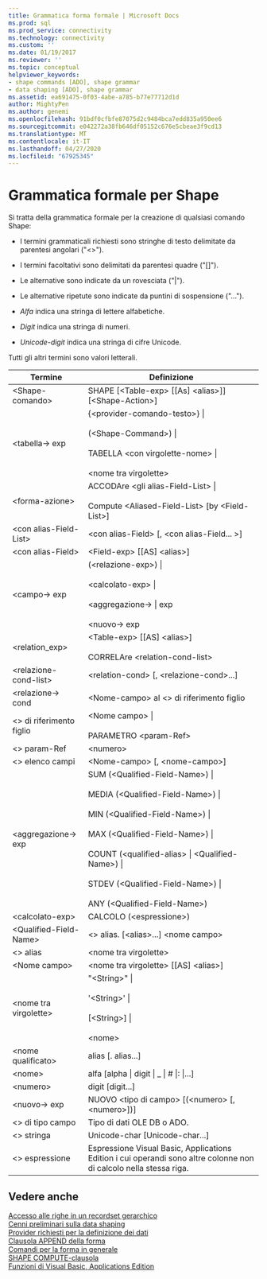 ```yaml
---
title: Grammatica forma formale | Microsoft Docs
ms.prod: sql
ms.prod_service: connectivity
ms.technology: connectivity
ms.custom: ''
ms.date: 01/19/2017
ms.reviewer: ''
ms.topic: conceptual
helpviewer_keywords:
- shape commands [ADO], shape grammar
- data shaping [ADO], shape grammar
ms.assetid: ea691475-0f03-4abe-a785-b77e77712d1d
author: MightyPen
ms.author: genemi
ms.openlocfilehash: 91bdf0cfbfe87075d2c9484bca7edd835a950ee6
ms.sourcegitcommit: e042272a38fb646df05152c676e5cbeae3f9cd13
ms.translationtype: MT
ms.contentlocale: it-IT
ms.lasthandoff: 04/27/2020
ms.locfileid: "67925345"
---
```

# <a name="formal-shape-grammar"></a>Grammatica formale per Shape
Si tratta della grammatica formale per la creazione di qualsiasi comando Shape:  
  
-   I termini grammaticali richiesti sono stringhe di testo delimitate da parentesi angolari ("<>").  
  
-   I termini facoltativi sono delimitati da parentesi quadre ("[]").  
  
-   Le alternative sono indicate da un rovesciata ("&#124;").  
  
-   Le alternative ripetute sono indicate da puntini di sospensione ("...").  
  
-   *Alfa* indica una stringa di lettere alfabetiche.  
  
-   *Digit* indica una stringa di numeri.  
  
-   *Unicode-digit* indica una stringa di cifre Unicode.  
  
 Tutti gli altri termini sono valori letterali.  
  
|Termine|Definizione|  
|----------|----------------|  
|\<Shape-comando>|SHAPE [\<Table-exp> [[As] \<alias>]] [\<Shape-Action>]|  
|\<tabella-> exp|{\<provider-comando-testo>} &#124;<br /><br /> (\<Shape-Command>) &#124;<br /><br /> TABELLA \<con virgolette-nome> &#124;<br /><br /> \<nome tra virgolette>|  
|\<forma-azione>|ACCODAre \<gli alias-Field-List> &#124;<br /><br /> Compute \<Aliased-Field-List> [by \<Field-List>]|  
|\<con alias-Field-List>|\<con alias-Field> [, \<con alias-Field... >]|  
|\<con alias-Field>|\<Field-exp> [[AS] \<alias>]|  
|\<campo-> exp|(\<relazione-exp>) &#124;<br /><br /> \<calcolato-exp> &#124;<br /><br /> \<aggregazione-> &#124; exp<br /><br /> \<nuovo-> exp|  
|<relation_exp>|\<Table-exp> [[AS] \<alias>]<br /><br /> CORRELAre \<relation-cond-list>|  
|\<relazione-cond-list>|\<relation-cond> [, \<relazione-cond>...]|  
|\<relazione-> cond|\<Nome-campo> al \<> di riferimento figlio|  
|\<> di riferimento figlio|\<Nome campo> &#124;<br /><br /> PARAMETRO \<param-Ref>|  
|\<> param-Ref|\<numero>|  
|\<> elenco campi|\<Nome-campo> [, \<nome-campo>]|  
|\<aggregazione-> exp|SUM (\<Qualified-Field-Name>) &#124;<br /><br /> MEDIA (\<Qualified-Field-Name>) &#124;<br /><br /> MIN (\<Qualified-Field-Name>) &#124;<br /><br /> MAX (\<Qualified-Field-Name>) &#124;<br /><br /> COUNT (\<qualified-alias> &#124; \<Qualified-Name>) &#124;<br /><br /> STDEV (\<Qualified-Field-Name>) &#124;<br /><br /> ANY (\<Qualified-Field-Name>)|  
|\<calcolato-exp>|CALCOLO (\<espressione>)|  
|\<Qualified-Field-Name>|\<> alias. [\<alias>...] \<nome campo>|  
|\<> alias|\<nome tra virgolette>|  
|\<Nome campo>|\<nome tra virgolette> [[AS] \<alias>]|  
|\<nome tra virgolette>|"\<String>" &#124;<br /><br /> '\<String>' &#124;<br /><br /> [\<String>] &#124;<br /><br /> \<nome>|  
|\<nome qualificato>|alias [. alias...]|  
|\<nome>|alfa [alpha &#124; digit &#124; _ &#124; # &#124;: &#124;...]|  
|\<numero>|digit [digit...]|  
|\<nuovo-> exp|NUOVO \<tipo di campo> [(\<numero> [, \<numero>])]|  
|\<> di tipo campo|Tipo di dati OLE DB o ADO.|  
|\<> stringa|Unicode-char [Unicode-char...]|  
|\<> espressione|Espressione Visual Basic, Applications Edition i cui operandi sono altre colonne non di calcolo nella stessa riga.|  
  
## <a name="see-also"></a>Vedere anche  
 [Accesso alle righe in un recordset gerarchico](../../../ado/guide/data/accessing-rows-in-a-hierarchical-recordset.md)   
 [Cenni preliminari sulla data shaping](../../../ado/guide/data/data-shaping-overview.md)   
 [Provider richiesti per la definizione dei dati](../../../ado/guide/data/required-providers-for-data-shaping.md)   
 [Clausola APPEND della forma](../../../ado/guide/data/shape-append-clause.md)   
 [Comandi per la forma in generale](../../../ado/guide/data/shape-commands-in-general.md)   
 [SHAPE COMPUTE-clausola](../../../ado/guide/data/shape-compute-clause.md)   
 [Funzioni di Visual Basic, Applications Edition](../../../ado/guide/data/visual-basic-for-applications-functions.md)
